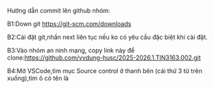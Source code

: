 Hướng dẫn commit lên github nhóm:

B1:Down git https://git-scm.com/downloads

B2:Cài đặt git,nhấn next liên tục nếu ko có yêu cầu đặc biệt khi cài đặt.

B3:Vào nhóm an ninh mạng, copy link này để clone:https://github.com/vvdung-husc/2025-2026.1.TIN3163.002.git

B4:Mở VSCode,tìm mục Source control ở thanh bên (cái thứ 3 từ trên xuống),tìm ô có tên là 